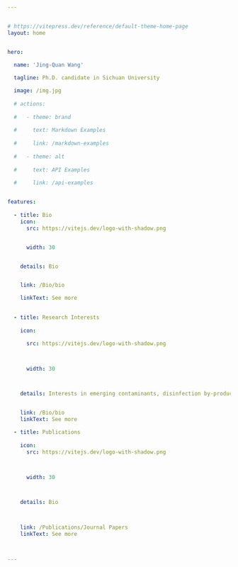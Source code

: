 ```yaml
---


# https://vitepress.dev/reference/default-theme-home-page
layout: home


hero:
  
  name: 'Jing-Quan Wang'

  tagline: Ph.D. candidate in Sichuan University

  image: /img.jpg
  
  # actions:
  
  #   - theme: brand
  
  #     text: Markdown Examples
  
  #     link: /markdown-examples
  
  #   - theme: alt
  
  #     text: API Examples
  
  #     link: /api-examples


features:
  
  - title: Bio  
    icon:
      src: https://vitejs.dev/logo-with-shadow.png


      width: 30


    details: Bio


    link: /Bio/bio

    linkText: See more
	

  - title: Research Interests
  
    icon:

      src: https://vitejs.dev/logo-with-shadow.png



      width: 30



    details: Interests in emerging contaminants, disinfection by-products, innovative treatment technology, and high value utilization of carbon dioxide for clean water.


    link: /Bio/bio
    linkText: See more

  - title: Publications
  
    icon:
      src: https://vitejs.dev/logo-with-shadow.png



      width: 30



    details: Bio



    link: /Publications/Journal Papers
    linkText: See more



---
```



